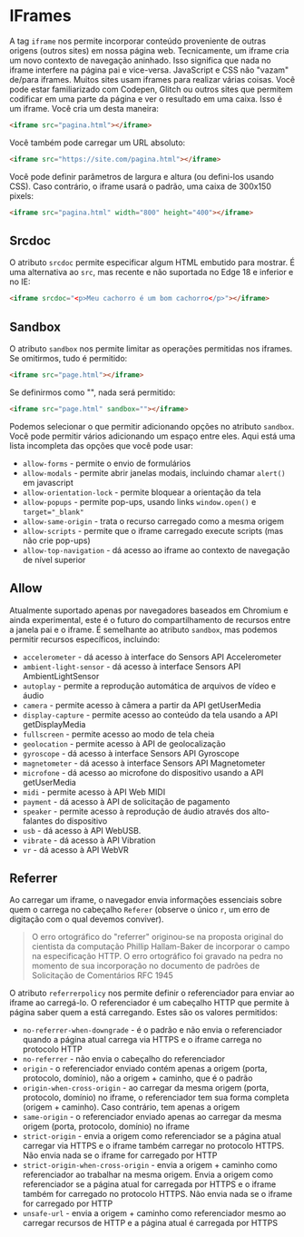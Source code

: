 # IFrames

A tag `iframe` nos permite incorporar conteúdo proveniente de outras origens (outros sites) em nossa página web.
Tecnicamente, um iframe cria um novo contexto de navegação aninhado. Isso significa que nada no iframe interfere na página pai e vice-versa. JavaScript e CSS não "vazam" de/para iframes.
Muitos sites usam iframes para realizar várias coisas. Você pode estar familiarizado com Codepen, Glitch ou outros sites que permitem codificar em uma parte da página e ver o resultado em uma caixa. Isso é um iframe.
Você cria um desta maneira:

```html
<iframe src="pagina.html"></iframe>
```

Você também pode carregar um URL absoluto:

```html
<iframe src="https://site.com/pagina.html"></iframe>
```

Você pode definir parâmetros de largura e altura (ou defini-los usando CSS). Caso contrário, o iframe usará o padrão, uma caixa de 300x150 pixels:

```html
<iframe src="pagina.html" width="800" height="400"></iframe>
```

## Srcdoc

O atributo `srcdoc` permite especificar algum HTML embutido para mostrar. É uma alternativa ao `src`, mas recente e não suportada no Edge 18 e inferior e no IE:

```html
<iframe srcdoc="<p>Meu cachorro é um bom cachorro</p>"></iframe>
```

## Sandbox

O atributo `sandbox` nos permite limitar as operações permitidas nos iframes.
Se omitirmos, tudo é permitido:

```html
<iframe src="page.html"></iframe>
```

Se definirmos como "", nada será permitido:

```html
<iframe src="page.html" sandbox=""></iframe>
```

Podemos selecionar o que permitir adicionando opções no atributo `sandbox`. Você pode permitir vários adicionando um espaço entre eles. Aqui está uma lista incompleta das opções que você pode usar:

- `allow-forms` - permite o envio de formulários
- `allow-modals` - permite abrir janelas modais, incluindo chamar `alert()` em javascript
- `allow-orientation-lock` - permite bloquear a orientação da tela
- `allow-popups` - permite pop-ups, usando links `window.open()` e `target="_blank"`
- `allow-same-origin` - trata o recurso carregado como a mesma origem
- `allow-scripts` - permite que o iframe carregado execute scripts (mas não crie pop-ups)
- `allow-top-navigation` - dá acesso ao iframe ao contexto de navegação de nível superior

## Allow

Atualmente suportado apenas por navegadores baseados em Chromium e ainda experimental, este é o futuro do compartilhamento de recursos entre a janela pai e o iframe.
É semelhante ao atributo `sandbox`, mas podemos permitir recursos específicos, incluindo:

- `accelerometer` - dá acesso à interface do Sensors API Accelerometer
- `ambient-light-sensor` - dá acesso à interface Sensors API AmbientLightSensor
- `autoplay` - permite a reprodução automática de arquivos de vídeo e áudio
- `camera` - permite acesso à câmera a partir da API getUserMedia
- `display-capture` - permite acesso ao conteúdo da tela usando a API getDisplayMedia
- `fullscreen` - permite acesso ao modo de tela cheia
- `geolocation` - permite acesso à API de geolocalização
- `gyroscope` - dá acesso à interface Sensors API Gyroscope
- `magnetometer` - dá acesso à interface Sensors API Magnetometer
- `microfone` - dá acesso ao microfone do dispositivo usando a API getUserMedia
- `midi` - permite acesso à API Web MIDI
- `payment` - dá acesso à API de solicitação de pagamento
- `speaker` - permite acesso à reprodução de áudio através dos alto-falantes do dispositivo
- `usb` - dá acesso à API WebUSB.
- `vibrate` - dá acesso à API Vibration
- `vr` - dá acesso à API WebVR

## Referrer

Ao carregar um iframe, o navegador envia informações essenciais sobre quem o carrega no cabeçalho `Referer` (observe o único `r`, um erro de digitação com o qual devemos conviver).

> O erro ortográfico do "referrer" originou-se na proposta original do cientista da computação Phillip Hallam-Baker de incorporar o campo na especificação HTTP. O erro ortográfico foi gravado na pedra no momento de sua incorporação no documento de padrões de Solicitação de Comentários RFC 1945

O atributo `referrerpolicy` nos permite definir o referenciador para enviar ao iframe ao carregá-lo. O referenciador é um cabeçalho HTTP que permite à página saber quem a está carregando. Estes são os valores permitidos:

- `no-referrer-when-downgrade` - é o padrão e não envia o referenciador quando a página atual carrega via HTTPS e o iframe carrega no protocolo HTTP
- `no-referrer` - não envia o cabeçalho do referenciador
- `origin` - o referenciador enviado contém apenas a origem (porta, protocolo, domínio), não a origem + caminho, que é o padrão
- `origin-when-cross-origin` - ao carregar da mesma origem (porta, protocolo, domínio) no iframe, o referenciador tem sua forma completa (origem + caminho). Caso contrário, tem apenas a origem
- `same-origin` - o referenciador enviado apenas ao carregar da mesma origem (porta, protocolo, domínio) no iframe
- `strict-origin` - envia a origem como referenciador se a página atual carregar via HTTPS e o iframe também carregar no protocolo HTTPS. Não envia nada se o iframe for carregado por HTTP
- `strict-origin-when-cross-origin` - envia a origem + caminho como referenciador ao trabalhar na mesma origem. Envia a origem como referenciador se a página atual for carregada por HTTPS e o iframe também for carregado no protocolo HTTPS. Não envia nada se o iframe for carregado por HTTP
- `unsafe-url` - envia a origem + caminho como referenciador mesmo ao carregar recursos de HTTP e a página atual é carregada por HTTPS
